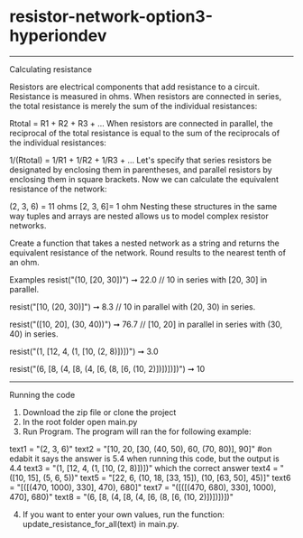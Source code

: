 # resistor-network-option3-hyperiondev

*************************************
Calculating resistance

Resistors are electrical components that add resistance to a circuit. Resistance is measured in ohms. When resistors are connected in series, the total resistance is merely the sum of the individual resistances:

Rtotal = R1 + R2 + R3 + ...
When resistors are connected in parallel, the reciprocal of the total resistance is equal to the sum of the reciprocals of the individual resistances:

1/(Rtotal) = 1/R1 + 1/R2 + 1/R3 + ...
Let's specify that series resistors be designated by enclosing them in parentheses, and parallel resistors by enclosing them in square brackets. Now we can calculate the equivalent resistance of the network:

(2, 3, 6) = 11 ohms
[2, 3, 6]= 1 ohm
Nesting these structures in the same way tuples and arrays are nested allows us to model complex resistor networks.

Create a function that takes a nested network as a string and returns the equivalent resistance of the network. Round results to the nearest tenth of an ohm.

Examples
resist("(10, [20, 30])") ➞ 22.0
// 10 in series with [20, 30] in parallel.

resist("[10, (20, 30)]") ➞ 8.3
// 10 in parallel with (20, 30) in series.

resist("([10, 20], (30, 40))") ➞ 76.7
// [10, 20] in parallel in series with (30, 40) in series.

resist("(1, [12, 4, (1, [10, (2, 8)])])") ➞ 3.0

resist("(6, [8, (4, [8, (4, [6, (8, [6, (10, 2)])])])])") ➞ 10

********************************************************************

Running the code

1. Download the zip file or clone the project
2. In the root folder open main.py
3. Run Program. The program will ran the for following example:

text1 = "(2, 3, 6)"
text2 = "[10, 20, [30, (40, 50), 60, (70, 80)], 90]" #on edabit it says the answer is 5.4 when running this code, but the output is 4.4 
text3 = "(1, [12, 4, (1, [10, (2, 8)])])" which the correct answer
text4 = "([10, 15], (5, 6, 5))"
text5 = "[22, 6, (10, 18, [33, 15]), (10, [63, 50], 45)]"
text6 = "[([(470, 1000), 330], 470), 680]"
text7 = "([([(470, 680), 330], 1000), 470], 680)"
text8 = "(6, [8, (4, [8, (4, [6, (8, [6, (10, 2)])])])])"

4. If you want to enter your own values, run the function: update_resistance_for_all(text) in main.py.

